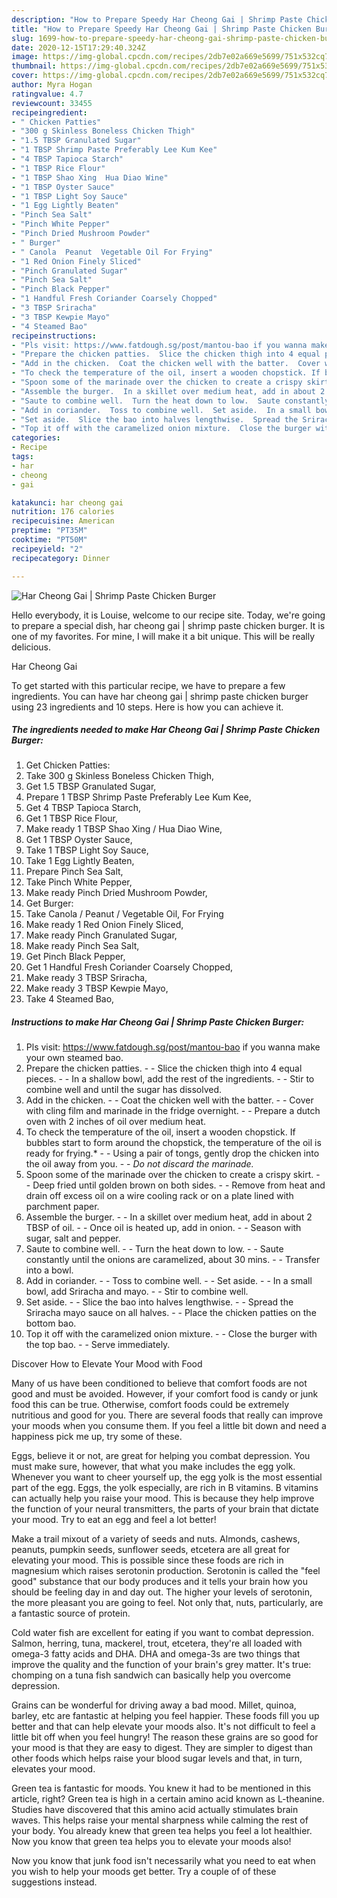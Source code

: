 ```yaml
---
description: "How to Prepare Speedy Har Cheong Gai | Shrimp Paste Chicken Burger"
title: "How to Prepare Speedy Har Cheong Gai | Shrimp Paste Chicken Burger"
slug: 1699-how-to-prepare-speedy-har-cheong-gai-shrimp-paste-chicken-burger
date: 2020-12-15T17:29:40.324Z
image: https://img-global.cpcdn.com/recipes/2db7e02a669e5699/751x532cq70/har-cheong-gai-shrimp-paste-chicken-burger-recipe-main-photo.jpg
thumbnail: https://img-global.cpcdn.com/recipes/2db7e02a669e5699/751x532cq70/har-cheong-gai-shrimp-paste-chicken-burger-recipe-main-photo.jpg
cover: https://img-global.cpcdn.com/recipes/2db7e02a669e5699/751x532cq70/har-cheong-gai-shrimp-paste-chicken-burger-recipe-main-photo.jpg
author: Myra Hogan
ratingvalue: 4.7
reviewcount: 33455
recipeingredient:
- " Chicken Patties"
- "300 g Skinless Boneless Chicken Thigh"
- "1.5 TBSP Granulated Sugar"
- "1 TBSP Shrimp Paste Preferably Lee Kum Kee"
- "4 TBSP Tapioca Starch"
- "1 TBSP Rice Flour"
- "1 TBSP Shao Xing  Hua Diao Wine"
- "1 TBSP Oyster Sauce"
- "1 TBSP Light Soy Sauce"
- "1 Egg Lightly Beaten"
- "Pinch Sea Salt"
- "Pinch White Pepper"
- "Pinch Dried Mushroom Powder"
- " Burger"
- " Canola  Peanut  Vegetable Oil For Frying"
- "1 Red Onion Finely Sliced"
- "Pinch Granulated Sugar"
- "Pinch Sea Salt"
- "Pinch Black Pepper"
- "1 Handful Fresh Coriander Coarsely Chopped"
- "3 TBSP Sriracha"
- "3 TBSP Kewpie Mayo"
- "4 Steamed Bao"
recipeinstructions:
- "Pls visit: https://www.fatdough.sg/post/mantou-bao if you wanna make your own steamed bao."
- "Prepare the chicken patties.  Slice the chicken thigh into 4 equal pieces.  In a shallow bowl, add the rest of the ingredients.  Stir to combine well and until the sugar has dissolved."
- "Add in the chicken.  Coat the chicken well with the batter.  Cover with cling film and marinade in the fridge overnight.  Prepare a dutch oven with 2 inches of oil over medium heat."
- "To check the temperature of the oil, insert a wooden chopstick. If bubbles start to form around the chopstick, the temperature of the oil is ready for frying.*  Using a pair of tongs, gently drop the chicken into the oil away from you.  *Do not discard the marinade.*"
- "Spoon some of the marinade over the chicken to create a crispy skirt.  Deep fried until golden brown on both sides.  Remove from heat and drain off excess oil on a wire cooling rack or on a plate lined with parchment paper."
- "Assemble the burger.  In a skillet over medium heat, add in about 2 TBSP of oil.  Once oil is heated up, add in onion.  Season with sugar, salt and pepper."
- "Saute to combine well.  Turn the heat down to low.  Saute constantly until the onions are caramelized, about 30 mins.  Transfer into a bowl."
- "Add in coriander.  Toss to combine well.  Set aside.  In a small bowl, add Sriracha and mayo.  Stir to combine well."
- "Set aside.  Slice the bao into halves lengthwise.  Spread the Sriracha mayo sauce on all halves.  Place the chicken patties on the bottom bao."
- "Top it off with the caramelized onion mixture.  Close the burger with the top bao.  Serve immediately."
categories:
- Recipe
tags:
- har
- cheong
- gai

katakunci: har cheong gai 
nutrition: 176 calories
recipecuisine: American
preptime: "PT35M"
cooktime: "PT50M"
recipeyield: "2"
recipecategory: Dinner

---
```



![Har Cheong Gai | Shrimp Paste Chicken Burger](https://img-global.cpcdn.com/recipes/2db7e02a669e5699/751x532cq70/har-cheong-gai-shrimp-paste-chicken-burger-recipe-main-photo.jpg)

Hello everybody, it is Louise, welcome to our recipe site. Today, we're going to prepare a special dish, har cheong gai | shrimp paste chicken burger. It is one of my favorites. For mine, I will make it a bit unique. This will be really delicious.



Har Cheong Gai 

To get started with this particular recipe, we have to prepare a few ingredients. You can have har cheong gai | shrimp paste chicken burger using 23 ingredients and 10 steps. Here is how you can achieve it.

<!--inarticleads1-->

##### The ingredients needed to make Har Cheong Gai | Shrimp Paste Chicken Burger:

1. Get  Chicken Patties:
1. Take 300 g Skinless Boneless Chicken Thigh,
1. Get 1.5 TBSP Granulated Sugar,
1. Prepare 1 TBSP Shrimp Paste Preferably Lee Kum Kee,
1. Get 4 TBSP Tapioca Starch,
1. Get 1 TBSP Rice Flour,
1. Make ready 1 TBSP Shao Xing / Hua Diao Wine,
1. Get 1 TBSP Oyster Sauce,
1. Take 1 TBSP Light Soy Sauce,
1. Take 1 Egg Lightly Beaten,
1. Prepare Pinch Sea Salt,
1. Take Pinch White Pepper,
1. Make ready Pinch Dried Mushroom Powder,
1. Get  Burger:
1. Take  Canola / Peanut / Vegetable Oil, For Frying
1. Make ready 1 Red Onion Finely Sliced,
1. Make ready Pinch Granulated Sugar,
1. Make ready Pinch Sea Salt,
1. Get Pinch Black Pepper,
1. Get 1 Handful Fresh Coriander Coarsely Chopped,
1. Make ready 3 TBSP Sriracha,
1. Make ready 3 TBSP Kewpie Mayo,
1. Take 4 Steamed Bao,




<!--inarticleads2-->

##### Instructions to make Har Cheong Gai | Shrimp Paste Chicken Burger:

1. Pls visit: https://www.fatdough.sg/post/mantou-bao if you wanna make your own steamed bao.
1. Prepare the chicken patties. -  - Slice the chicken thigh into 4 equal pieces. -  - In a shallow bowl, add the rest of the ingredients. -  - Stir to combine well and until the sugar has dissolved.
1. Add in the chicken. -  - Coat the chicken well with the batter. -  - Cover with cling film and marinade in the fridge overnight. -  - Prepare a dutch oven with 2 inches of oil over medium heat.
1. To check the temperature of the oil, insert a wooden chopstick. If bubbles start to form around the chopstick, the temperature of the oil is ready for frying.* -  - Using a pair of tongs, gently drop the chicken into the oil away from you. -  - *Do not discard the marinade.*
1. Spoon some of the marinade over the chicken to create a crispy skirt. -  - Deep fried until golden brown on both sides. -  - Remove from heat and drain off excess oil on a wire cooling rack or on a plate lined with parchment paper.
1. Assemble the burger. -  - In a skillet over medium heat, add in about 2 TBSP of oil. -  - Once oil is heated up, add in onion. -  - Season with sugar, salt and pepper.
1. Saute to combine well. -  - Turn the heat down to low. -  - Saute constantly until the onions are caramelized, about 30 mins. -  - Transfer into a bowl.
1. Add in coriander. -  - Toss to combine well. -  - Set aside. -  - In a small bowl, add Sriracha and mayo. -  - Stir to combine well.
1. Set aside. -  - Slice the bao into halves lengthwise. -  - Spread the Sriracha mayo sauce on all halves. -  - Place the chicken patties on the bottom bao.
1. Top it off with the caramelized onion mixture. -  - Close the burger with the top bao. -  - Serve immediately.




Discover How to Elevate Your Mood with Food


Many of us have been conditioned to believe that comfort foods are not good and must be avoided. However, if your comfort food is candy or junk food this can be true. Otherwise, comfort foods could be extremely nutritious and good for you. There are several foods that really can improve your moods when you consume them. If you feel a little bit down and need a happiness pick me up, try some of these.

Eggs, believe it or not, are great for helping you combat depression. You must make sure, however, that what you make includes the egg yolk. Whenever you want to cheer yourself up, the egg yolk is the most essential part of the egg. Eggs, the yolk especially, are rich in B vitamins. B vitamins can actually help you raise your mood. This is because they help improve the function of your neural transmitters, the parts of your brain that dictate your mood. Try to eat an egg and feel a lot better!

Make a trail mixout of a variety of seeds and nuts. Almonds, cashews, peanuts, pumpkin seeds, sunflower seeds, etcetera are all great for elevating your mood. This is possible since these foods are rich in magnesium which raises serotonin production. Serotonin is called the "feel good" substance that our body produces and it tells your brain how you should be feeling day in and day out. The higher your levels of serotonin, the more pleasant you are going to feel. Not only that, nuts, particularly, are a fantastic source of protein.

Cold water fish are excellent for eating if you want to combat depression. Salmon, herring, tuna, mackerel, trout, etcetera, they're all loaded with omega-3 fatty acids and DHA. DHA and omega-3s are two things that improve the quality and the function of your brain's grey matter. It's true: chomping on a tuna fish sandwich can basically help you overcome depression. 

Grains can be wonderful for driving away a bad mood. Millet, quinoa, barley, etc are fantastic at helping you feel happier. These foods fill you up better and that can help elevate your moods also. It's not difficult to feel a little bit off when you feel hungry! The reason these grains are so good for your mood is that they are easy to digest. They are simpler to digest than other foods which helps raise your blood sugar levels and that, in turn, elevates your mood.

Green tea is fantastic for moods. You knew it had to be mentioned in this article, right? Green tea is high in a certain amino acid known as L-theanine. Studies have discovered that this amino acid actually stimulates brain waves. This helps raise your mental sharpness while calming the rest of your body. You already knew that green tea helps you feel a lot healthier. Now you know that green tea helps you to elevate your moods also!

Now you know that junk food isn't necessarily what you need to eat when you wish to help your moods get better. Try  a  couple of  of  these  suggestions  instead.

